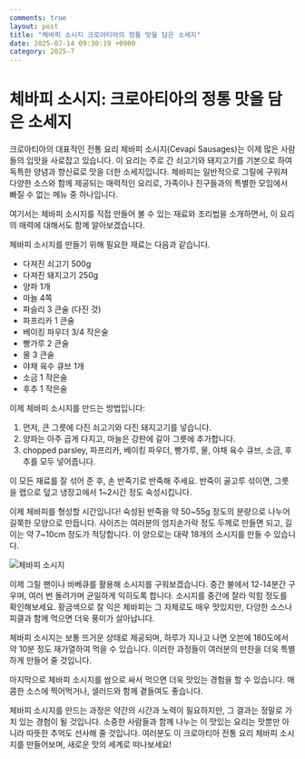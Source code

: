```yaml
---
comments: true
layout: post
title: "체바피 소시지 크로아티아의 정통 맛을 담은 소세지"
date: 2025-07-14 09:30:19 +0900
category: 2025-7
---
```


# 체바피 소시지: 크로아티아의 정통 맛을 담은 소세지

크로아티아의 대표적인 전통 요리 체바피 소시지(Cevapi Sausages)는 이제 많은 사람들의 입맛을 사로잡고 있습니다. 이 요리는 주로 간 쇠고기와 돼지고기를 기본으로 하여 독특한 양념과 향신료로 맛을 더한 소세지입니다. 체바피는 일반적으로 그릴에 구워져 다양한 소스와 함께 제공되는 매력적인 요리로, 가족이나 친구들과의 특별한 모임에서 빠질 수 없는 메뉴 중 하나입니다. 

여기서는 체바피 소시지를 직접 만들어 볼 수 있는 재료와 조리법을 소개하면서, 이 요리의 매력에 대해서도 함께 알아보겠습니다.

체바피 소시지를 만들기 위해 필요한 재료는 다음과 같습니다.

- 다져진 쇠고기 500g
- 다져진 돼지고기 250g
- 양파 1개
- 마늘 4쪽
- 파슬리 3 큰술 (다진 것)
- 파프리카 1 큰술
- 베이킹 파우더 3/4 작은술
- 빵가루 2 큰술
- 물 3 큰술
- 야채 육수 큐브 1개
- 소금 1 작은술
- 후추 1 작은술

이제 체바피 소시지를 만드는 방법입니다:

1. 먼저, 큰 그릇에 다진 쇠고기와 다진 돼지고기를 넣습니다. 
2. 양파는 아주 곱게 다지고, 마늘은 강판에 갈아 그릇에 추가합니다.
3. chopped parsley, 파프리카, 베이킹 파우더, 빵가루, 물, 야채 육수 큐브, 소금, 후추를 모두 넣어줍니다.

이 모든 재료를 잘 섞어 준 후, 손 반죽기로 반죽해 주세요. 반죽이 골고루 섞이면, 그릇을 랩으로 덮고 냉장고에서 1~2시간 정도 숙성시킵니다.

이제 체바피를 형성할 시간입니다! 숙성된 반죽을 약 50~55g 정도의 분량으로 나누어 길쭉한 모양으로 만듭니다. 사이즈는 여러분의 엄지손가락 정도 두께로 만들면 되고, 길이는 약 7~10cm 정도가 적당합니다. 이 양으로는 대략 18개의 소시지를 만들 수 있습니다. 

![체바피 소시지](https://www.themealdb.com/images/media/meals/vc08jn1628769553.jpg)

이제 그릴 팬이나 바베큐를 활용해 소시지를 구워보겠습니다. 중간 불에서 12-14분간 구우며, 여러 번 돌려가며 균일하게 익히도록 합니다. 소시지를 중간에 잘라 익힘 정도를 확인해보세요. 황금색으로 잘 익은 체바피는 그 자체로도 매우 맛있지만, 다양한 소스나 피클과 함께 먹으면 더욱 풍미가 살아납니다.

체바피 소시지는 보통 뜨거운 상태로 제공되며, 하루가 지나고 나면 오븐에 180도에서 약 10분 정도 재가열하여 먹을 수 있습니다. 이러한 과정들이 여러분의 만찬을 더욱 특별하게 만들어 줄 것입니다.

마지막으로 체바피 소시지를 쌈으로 싸서 먹으면 더욱 맛있는 경험을 할 수 있습니다. 매콤한 소스에 찍어먹거나, 샐러드와 함께 곁들여도 좋습니다. 

체바피 소시지를 만드는 과정은 약간의 시간과 노력이 필요하지만, 그 결과는 정말로 가치 있는 경험이 될 것입니다. 소중한 사람들과 함께 나누는 이 맛있는 요리는 맛뿐만 아니라 따뜻한 추억도 선사해 줄 것입니다. 여러분도 이 크로아티아 전통 요리 체바피 소시지를 만들어보며, 새로운 맛의 세계로 떠나보세요!